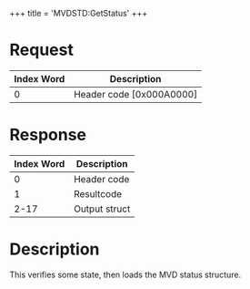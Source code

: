 +++
title = 'MVDSTD:GetStatus'
+++

# Request

| Index Word | Description                |
|------------|----------------------------|
| 0          | Header code \[0x000A0000\] |

# Response

| Index Word | Description   |
|------------|---------------|
| 0          | Header code   |
| 1          | Resultcode    |
| 2-17       | Output struct |

# Description

This verifies some state, then loads the MVD status structure.
